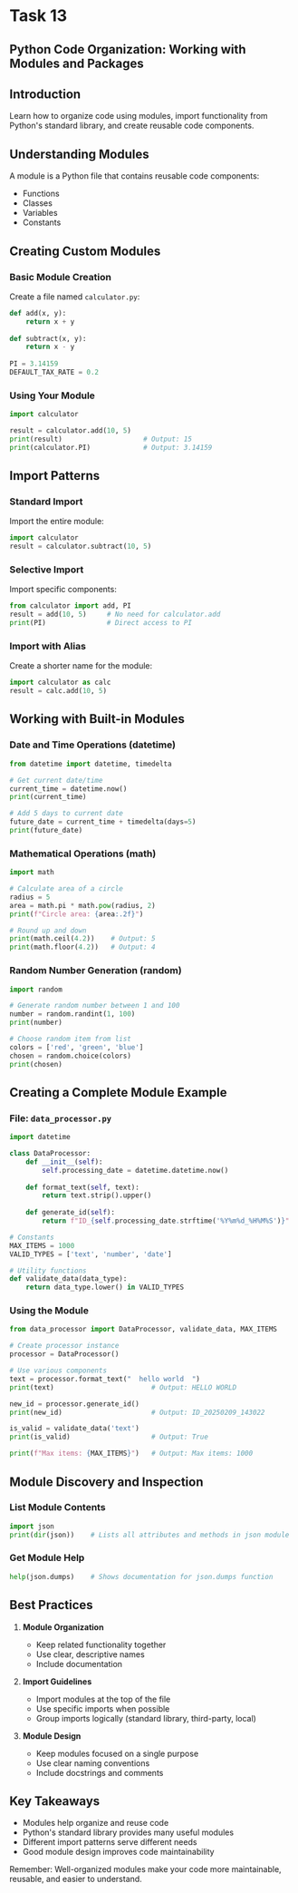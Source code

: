 # **Task 13**
## Python Code Organization: Working with Modules and Packages

## Introduction
Learn how to organize code using modules, import functionality from Python's standard library, and create reusable code components.

## Understanding Modules
A module is a Python file that contains reusable code components:
- Functions
- Classes
- Variables
- Constants

## Creating Custom Modules

### Basic Module Creation
Create a file named `calculator.py`:
```python
def add(x, y):
    return x + y
    
def subtract(x, y):
    return x - y
    
PI = 3.14159
DEFAULT_TAX_RATE = 0.2
```

### Using Your Module
```python
import calculator

result = calculator.add(10, 5)
print(result)                    # Output: 15
print(calculator.PI)             # Output: 3.14159
```

## Import Patterns

### Standard Import
Import the entire module:
```python
import calculator
result = calculator.subtract(10, 5)
```

### Selective Import
Import specific components:
```python
from calculator import add, PI
result = add(10, 5)     # No need for calculator.add
print(PI)               # Direct access to PI
```

### Import with Alias
Create a shorter name for the module:
```python
import calculator as calc
result = calc.add(10, 5)
```

## Working with Built-in Modules

### Date and Time Operations (datetime)
```python
from datetime import datetime, timedelta

# Get current date/time
current_time = datetime.now()
print(current_time)

# Add 5 days to current date
future_date = current_time + timedelta(days=5)
print(future_date)
```

### Mathematical Operations (math)
```python
import math

# Calculate area of a circle
radius = 5
area = math.pi * math.pow(radius, 2)
print(f"Circle area: {area:.2f}")

# Round up and down
print(math.ceil(4.2))    # Output: 5
print(math.floor(4.2))   # Output: 4
```

### Random Number Generation (random)
```python
import random

# Generate random number between 1 and 100
number = random.randint(1, 100)
print(number)

# Choose random item from list
colors = ['red', 'green', 'blue']
chosen = random.choice(colors)
print(chosen)
```

## Creating a Complete Module Example

### File: `data_processor.py`
```python
import datetime

class DataProcessor:
    def __init__(self):
        self.processing_date = datetime.datetime.now()
        
    def format_text(self, text):
        return text.strip().upper()
        
    def generate_id(self):
        return f"ID_{self.processing_date.strftime('%Y%m%d_%H%M%S')}"

# Constants
MAX_ITEMS = 1000
VALID_TYPES = ['text', 'number', 'date']

# Utility functions
def validate_data(data_type):
    return data_type.lower() in VALID_TYPES
```

### Using the Module
```python
from data_processor import DataProcessor, validate_data, MAX_ITEMS

# Create processor instance
processor = DataProcessor()

# Use various components
text = processor.format_text("  hello world  ")
print(text)                        # Output: HELLO WORLD

new_id = processor.generate_id()
print(new_id)                      # Output: ID_20250209_143022

is_valid = validate_data('text')
print(is_valid)                    # Output: True

print(f"Max items: {MAX_ITEMS}")   # Output: Max items: 1000
```

## Module Discovery and Inspection

### List Module Contents
```python
import json
print(dir(json))    # Lists all attributes and methods in json module
```

### Get Module Help
```python
help(json.dumps)    # Shows documentation for json.dumps function
```

## Best Practices

1. **Module Organization**
   - Keep related functionality together
   - Use clear, descriptive names
   - Include documentation

2. **Import Guidelines**
   - Import modules at the top of the file
   - Use specific imports when possible
   - Group imports logically (standard library, third-party, local)

3. **Module Design**
   - Keep modules focused on a single purpose
   - Use clear naming conventions
   - Include docstrings and comments

## Key Takeaways
- Modules help organize and reuse code
- Python's standard library provides many useful modules
- Different import patterns serve different needs
- Good module design improves code maintainability

Remember: Well-organized modules make your code more maintainable, reusable, and easier to understand.
